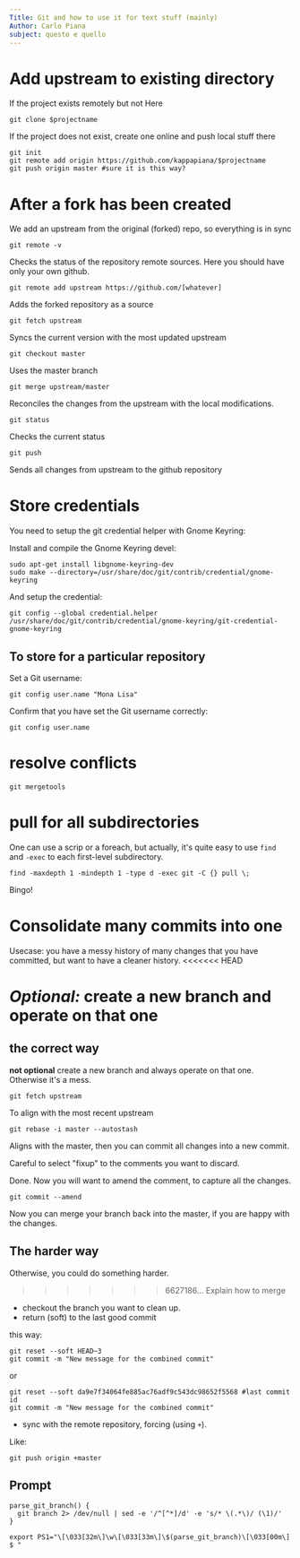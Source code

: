 ```yaml
---
Title: Git and how to use it for text stuff (mainly)
Author: Carlo Piana
subject: questo e quello
---
```


# Add upstream to existing directory

If the project exists remotely but not Here

    git clone $projectname

If the project does not exist, create one online and push local stuff there

    git init
    git remote add origin https://github.com/kappapiana/$projectname
    git push origin master #sure it is this way?


# After a fork has been created

We add an upstream from the original (forked) repo, so everything is in sync

    git remote -v

Checks the status of the repository remote sources. Here you should have only your own github.

    git remote add upstream https://github.com/[whatever]

Adds the forked repository as a source

    git fetch upstream

Syncs the current version with the most updated upstream

    git checkout master

Uses the master branch

    git merge upstream/master

Reconciles the changes from the upstream with the local modifications.

    git status

Checks the current status

    git push

Sends all changes from upstream to the github repository

# Store credentials


You need to setup the git credential helper with Gnome Keyring:

Install and compile the Gnome Keyring devel:

    sudo apt-get install libgnome-keyring-dev
    sudo make --directory=/usr/share/doc/git/contrib/credential/gnome-keyring

And setup the credential:

    git config --global credential.helper /usr/share/doc/git/contrib/credential/gnome-keyring/git-credential-gnome-keyring


## To store for a particular repository

Set a Git username:

    git config user.name "Mona Lisa"

Confirm that you have set the Git username correctly:

    git config user.name


# resolve conflicts

    git mergetools

# pull for all subdirectories

One can use a scrip or a foreach, but actually, it's quite easy to use `find` and `-exec` to each first-level subdirectory.

    find -maxdepth 1 -mindepth 1 -type d -exec git -C {} pull \;

Bingo!

# Consolidate many commits into one

Usecase: you have a messy history of many changes that you have committed, but want to have a cleaner history.
<<<<<<< HEAD
 
_Optional:_ create a new branch and operate on that one
=======

## the correct way

**not optional** create a new branch and always operate on that one. Otherwise it's a mess.

    git fetch upstream

To align with the most recent upstream

    git rebase -i master --autostash

Aligns with the master, then you can commit all changes into a new commit.

Careful to select "fixup" to the comments you want to discard.

Done. Now you will want to amend the comment, to capture all the changes.

    git commit --amend


Now you can merge your branch back into the master, if you are happy with the changes.

## The harder way

Otherwise, you could do something harder.
>>>>>>> 6627186... Explain how to merge

- checkout the branch you want to clean up.
- return (soft) to the last good commit

this way:

    git reset --soft HEAD~3
    git commit -m "New message for the combined commit"

or

    git reset --soft da9e7f34064fe885ac76adf9c543dc98652f5568 #last commit id
    git commit -m "New message for the combined commit"

- sync with the remote repository, forcing (using `+`).

Like:

    git push origin +master


## Prompt

    parse_git_branch() {
      git branch 2> /dev/null | sed -e '/^[^*]/d' -e 's/* \(.*\)/ (\1)/'
    }

    export PS1="\[\033[32m\]\w\[\033[33m\]\$(parse_git_branch)\[\033[00m\] $ "
